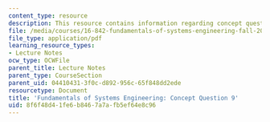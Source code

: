 ```yaml
---
content_type: resource
description: This resource contains information regarding concept question 9.
file: /media/courses/16-842-fundamentals-of-systems-engineering-fall-2015/8f6f48d41fe6b8467a7afb5ef64e8c96_MIT16_842F15_Question9.pdf
file_type: application/pdf
learning_resource_types:
- Lecture Notes
ocw_type: OCWFile
parent_title: Lecture Notes
parent_type: CourseSection
parent_uid: 04410431-3f0c-d892-956c-65f848dd2ede
resourcetype: Document
title: 'Fundamentals of Systems Engineering: Concept Question 9'
uid: 8f6f48d4-1fe6-b846-7a7a-fb5ef64e8c96
---
```

